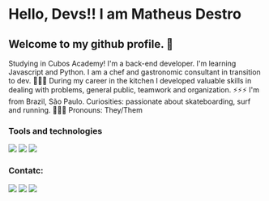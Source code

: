 # Hello, Devs!! I am Matheus Destro
## Welcome to my github profile. 👋 

Studying in Cubos Academy! I'm a back-end developer.
I'm learning Javascript and Python.
I am a chef and gastronomic consultant in transition to dev. 👨‍🍳🔪
During my career in the kitchen I developed valuable skills in dealing with problems, general public, teamwork and organization. ⚡⚡⚡
I'm from Brazil, São Paulo.
Curiosities: passionate about skateboarding, surf and running. 🏃🏃🏃
Pronouns: They/Them

### Tools and technologies
<div>
<img src="https://cdn.jsdelivr.net/gh/devicons/devicon/icons/css3/css3-original.svg" />
<img src="https://cdn.jsdelivr.net/gh/devicons/devicon/icons/html5/html5-original-wordmark.svg" />
<i class="devicon-javascript-plain colored"></i>
<img src="https://cdn.jsdelivr.net/gh/devicons/devicon/icons/premierepro/premierepro-original.svg" />
</div>

### Contatc:
<div>
<a href="https://www.instagram.com/theus._rocha/" target="_blank"><img loading="lazy" src="https://img.shields.io/badge/-Instagram-%23E4405F?style=for-the-badge&logo=instagram&logoColor=white" target="_blank"></a>
<a href="https://www.linkedin.com/in/matheus-destro-3b4a39155/" target="_blank"><img loading="lazy" src="https://img.shields.io/badge/-LinkedIn-%230077B5?style=for-the-badge&logo=linkedin&logoColor=white" target="_blank"></a>
<a href = "destro157@gmail.com"><img loading="lazy" src="https://img.shields.io/badge/Gmail-D14836?style=for-the-badge&logo=gmail&logoColor=white" target="_blank"></a>  
</div>




<!--
**Destrinn/Destrinn** is a ✨ _special_ ✨ repository because its `README.md` (this file) appears on your GitHub profile.

Here are some ideas to get you started:

- 🔭 I’m currently working on ...
- 🌱 I’m currently learning ...
- 👯 I’m looking to collaborate on ...
- 🤔 I’m looking for help with ...
- 💬 Ask me about ...
- 📫 How to reach me: ...
- 😄 Pronouns: ...
- ⚡ Fun fact: ...
-->
